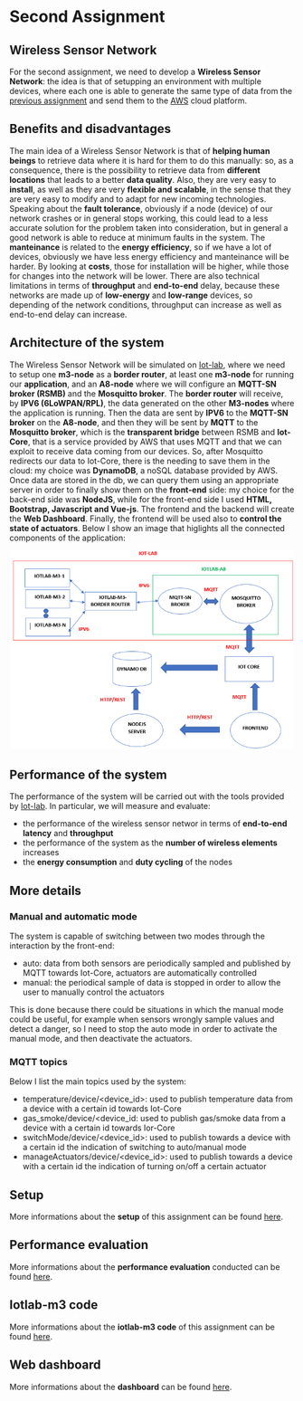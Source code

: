 # Second Assignment

## Wireless Sensor Network
For the second assignment, we need to develop a **Wireless Sensor Network**: the idea is that of setupping an environment with multiple devices, where each one is able to generate the same type of data from the [previous assignment](https://github.com/IvanGiacomoni/Iot-Individual-Assignments/blob/main/FirstAssignment/README.md) and send them to the [AWS](https://aws.amazon.com/education/awseducate/) cloud platform.

## Benefits and disadvantages
The main idea of a Wireless Sensor Network is that of **helping human beings** to retrieve data where it is hard for them to do this manually: so, as a consequence, there is the possibility to retrieve data from **different locations** that leads to a better **data quality**. Also, they are very easy to **install**, as well as they are very **flexible and scalable**, in the sense that they are very easy to modify and to adapt for new incoming technologies. Speaking about the **fault tolerance**, obviously if a node (device) of our network crashes or in general stops working, this could lead to a less accurate solution for the problem taken into consideration, but in general a good network is able to reduce at minimum faults in the system. The **manteinance** is related to the **energy efficiency**, so if we have a lot of devices, obviously we have less energy efficiency and manteinance will be harder. By looking at **costs**, those for installation will be higher, while those for changes into the network will be lower. There are also technical limitations in terms of **throughput** and **end-to-end** delay, because these networks are made up of **low-energy** and **low-range** devices, so depending of the network conditions, throughput can increase as well as end-to-end delay can increase.

## Architecture of the system
The Wireless Sensor Network will be simulated on [Iot-lab](https://www.iot-lab.info/), where we need to setup one **m3-node** as a **border router**, at least one **m3-node** for running our **application**, and an **A8-node** where we will configure an **MQTT-SN broker (RSMB)** and the **Mosquitto broker**. The **border router** will receive, by **IPV6 (6LoWPAN/RPL)**, the data generated on the other **M3-nodes** where the application is running. Then the data are sent by **IPV6** to the **MQTT-SN broker** on the **A8-node**, and then they will be sent by **MQTT** to the **Mosquitto broker**, which is the **transparent bridge** between RSMB and **Iot-Core**, that is a service provided by AWS that uses MQTT and that we can exploit to receive data coming from our devices. So, after Mosquitto redirects our data to Iot-Core, there is the needing to save them in the cloud: my choice was **DynamoDB**, a noSQL database provided by AWS. Once data are stored in the db, we can query them using an appropriate server in order to finally show them on the **front-end** side: my choice for the back-end side was **NodeJS**, while for the front-end side I used **HTML, Bootstrap, Javascript and Vue-js**. The frontend and the backend will create the **Web Dashboard**. Finally, the frontend will be used also to **control the state of actuators**. Below I show an image that higlights all the connected components of the application:

![img](https://github.com/IvanGiacomoni/Iot-Individual-Assignments/blob/main/SecondAssignment/images/architecture_hw2.png)

## Performance of the system
The performance of the system will be carried out with the tools provided by [Iot-lab](https://www.iot-lab.info/). In particular, we will measure and evaluate:

- the performance of the wireless sensor networ in terms of **end-to-end latency** and **throughput**
- the performance of the system as the **number of wireless elements** increases
- the **energy consumption** and **duty cycling** of the nodes

## More details

### Manual and automatic mode
The system is capable of switching between two modes through the interaction by the front-end:

- auto: data from both sensors are periodically sampled and published by MQTT towards Iot-Core, actuators are automatically controlled
- manual: the periodical sample of data is stopped in order to allow the user to manually control the actuators

This is done because there could be situations in which the manual mode could be useful, for example when sensors wrongly sample values and detect a danger, so I need to stop the auto mode in order to activate the manual mode, and then deactivate the actuators.

### MQTT topics
Below I list the main topics used by the system:

- temperature/device/<device_id>: used to publish temperature data from a device with a certain id towards Iot-Core
- gas_smoke/device/<device_id: used to publish gas/smoke data from a device with a certain id towards Ior-Core
- switchMode/device/<device_id>: used to publish towards a device with a certain id the indication of switching to auto/manual mode
- manageActuators/device/<device_id>: used to publish towards a device with a certain id the indication of turning on/off a certain actuator

## Setup
More informations about the **setup** of this assignment can be found [here](https://github.com/IvanGiacomoni/Iot-Individual-Assignments/blob/main/SecondAssignment/setup.md).

## Performance evaluation
More informations about the **performance evaluation** conducted can be found [here](https://github.com/IvanGiacomoni/Iot-Individual-Assignments/blob/main/SecondAssignment/performance_evaluation.md).

## Iotlab-m3 code
More informations about the **iotlab-m3 code** of this assignment can be found [here](https://github.com/IvanGiacomoni/Iot-Individual-Assignments/blob/main/SecondAssignment/iotlab-m3_code/README.md).

## Web dashboard
More informations about the **dashboard** can be found [here](https://github.com/IvanGiacomoni/Iot-Individual-Assignments/blob/main/SecondAssignment/dashboard/README.md).
